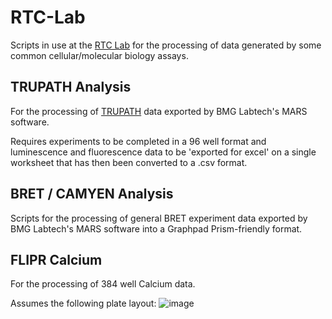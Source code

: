 # RTC-Lab
Scripts in use at the [RTC Lab](https://www.rtclab.org/) for the processing of data generated by some common cellular/molecular biology assays.

## TRUPATH Analysis
For the processing of [TRUPATH](https://www.nature.com/articles/s41589-020-0535-8) data exported by BMG Labtech's MARS software.

Requires experiments to be completed in a 96 well format and luminescence and fluorescence data to be 'exported for excel' on a single worksheet that has then been converted to a .csv format.

## BRET / CAMYEN Analysis
Scripts for the processing of general BRET experiment data exported by BMG Labtech's MARS software into a Graphpad Prism-friendly format.

## FLIPR Calcium
For the processing of 384 well Calcium data. 

Assumes the following plate layout:
![image](https://user-images.githubusercontent.com/98575657/170615833-00071a75-0cae-4fc7-8255-24d0318cbc0b.png)
